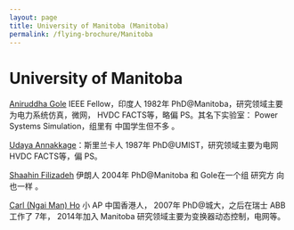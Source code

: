```yaml
---
layout: page
title: University of Manitoba (Manitoba)
permalink: /flying-brochure/Manitoba
---
```

# University of Manitoba

[Aniruddha Gole](https://engadvisorsprofiles.cc.umanitoba.ca/user/aniruddha_gole/) IEEE Fellow，印度人 1982年 PhD@Manitoba，研究领域主要
为电力系统仿真，微网， HVDC FACTS等，略偏 PS。其名下实验室： Power Systems Simulation，组里有 中国学生但不多 。

[Udaya Annakkage](https://home.cc.umanitoba.ca/~annakkag/index.html)：斯里兰卡人 1987年 PhD@UMIST，研究领域主要为电网
HVDC FACTS等，偏 PS。

[Shaahin Filizadeh](https://engadvisorsprofiles.cc.umanitoba.ca/user/shaahin_filizadeh/) 伊朗人 2004年 PhD@Manitoba 和 Gole在一个组 研究方
向也一样 。

[Carl (Ngai Man) Ho](http://home.cc.umanitoba.ca/~honm3/) 小 AP 中国香港人， 2007年 PhD@城大，之后在瑞士 ABB工作了 7年， 2014年加入 Manitoba
研究领域主要为变换器动态控制，电网等。

